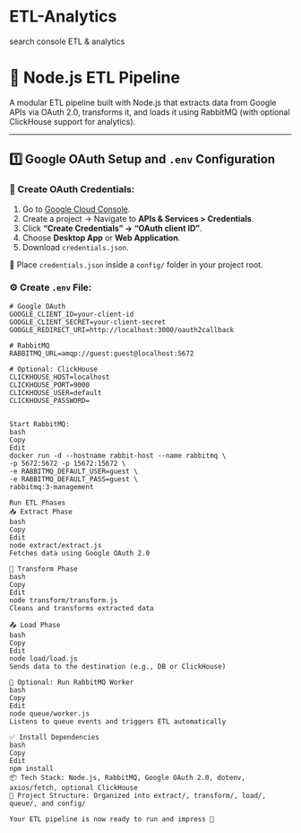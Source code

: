 # ETL-Analytics
search console ETL &amp; analytics

# 🚀 Node.js ETL Pipeline

A modular ETL pipeline built with Node.js that extracts data from Google APIs via OAuth 2.0, transforms it, and loads it using RabbitMQ (with optional ClickHouse support for analytics).

---

## 1️⃣ Google OAuth Setup and `.env` Configuration

### 🔐 Create OAuth Credentials:

1. Go to [Google Cloud Console](https://console.cloud.google.com/).
2. Create a project → Navigate to **APIs & Services > Credentials**.
3. Click **“Create Credentials” → “OAuth client ID”**.
4. Choose **Desktop App** or **Web Application**.
5. Download `credentials.json`.

📁 Place `credentials.json` inside a `config/` folder in your project root.

### ⚙️ Create `.env` File:

```env
# Google OAuth
GOOGLE_CLIENT_ID=your-client-id
GOOGLE_CLIENT_SECRET=your-client-secret
GOOGLE_REDIRECT_URI=http://localhost:3000/oauth2callback

# RabbitMQ
RABBITMQ_URL=amqp://guest:guest@localhost:5672

# Optional: ClickHouse
CLICKHOUSE_HOST=localhost
CLICKHOUSE_PORT=9000
CLICKHOUSE_USER=default
CLICKHOUSE_PASSWORD=


Start RabbitMQ:
bash
Copy
Edit
docker run -d --hostname rabbit-host --name rabbitmq \
-p 5672:5672 -p 15672:15672 \
-e RABBITMQ_DEFAULT_USER=guest \
-e RABBITMQ_DEFAULT_PASS=guest \
rabbitmq:3-management

Run ETL Phases
📥 Extract Phase
bash
Copy
Edit
node extract/extract.js
Fetches data using Google OAuth 2.0

🧪 Transform Phase
bash
Copy
Edit
node transform/transform.js
Cleans and transforms extracted data

📤 Load Phase
bash
Copy
Edit
node load/load.js
Sends data to the destination (e.g., DB or ClickHouse)

🧵 Optional: Run RabbitMQ Worker
bash
Copy
Edit
node queue/worker.js
Listens to queue events and triggers ETL automatically

✅ Install Dependencies
bash
Copy
Edit
npm install
📦 Tech Stack: Node.js, RabbitMQ, Google OAuth 2.0, dotenv, axios/fetch, optional ClickHouse
🧱 Project Structure: Organized into extract/, transform/, load/, queue/, and config/

Your ETL pipeline is now ready to run and impress 🚀

